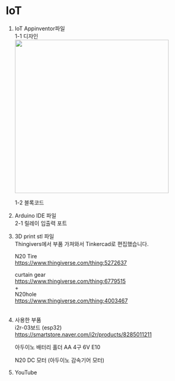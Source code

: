# IoT
1. IoT Appinventor파일<br/>
   1-1 디자인<br/><img src="![desgin](https://github.com/user-attachments/assets/893b3a26-b173-4fc8-9ece-32534697ce13)
.png" width="400" height="400"/>

   
   1-2 블록코드

2. Arduino IDE 파일<br/>
   2-1 릴레이 입출력 포트
   
4. 3D print stl 파일<br/>
   Thingivers에서 부품 가져와서 Tinkercad로 편집했습니다.
   
   N20 Tire<br/>
   https://www.thingiverse.com/thing:5272637

   curtain gear<br/>
   https://www.thingiverse.com/thing:6779515<br/>
   +<br/>
   N20hole<br/>
   https://www.thingiverse.com/thing:4003467<br/>
   <br/>
6. 사용한 부품<br/>
   i2r-03보드 (esp32)<br/>
   https://smartstore.naver.com/i2r/products/8285011211

   아두이노 배터리 홀더 AA 4구 6V E10

   N20 DC 모터 (아두이노 감속기어 모터)

7. YouTube<br/>
   
